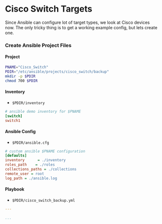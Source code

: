 
# Cisco Switch Targets
Since Ansible can configure lot of target types, we look at Cisco devices now.
The only tricky thing is to get a working example config, but lets create one.

### Create Ansible Project Files

#### Project
```bash
PNAME="Cisco_Switch"
PDIR="/etc/ansible/projects/cisco_switch/backup"
mkdir -p $PDIR
chmod 700 $PDIR
```
#### Inventory
* <code>$PDIR/inventory</code>
```ini
# ansible demo inventory for $PNAME
[switch]
switch1
```
#### Ansible Config
* <code>$PDIR/ansible.cfg</code>
```ini
# custom ansible $PNAME configuration
[defaults]
inventory      = ./inventory
roles_path    = ./roles
collections_paths = ./collections
remote_user = root
log_path = ./ansible.log
```
#### Playbook
* <code>$PDIR/cisco_switch_backup.yml</code>
```yaml
---

...
```
<!--stackedit_data:
eyJoaXN0b3J5IjpbLTQ5MTM4NDgyM119
-->